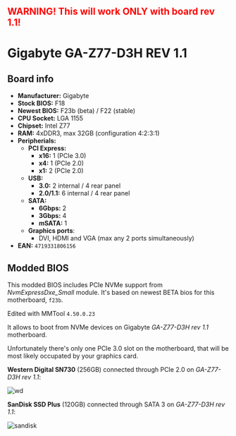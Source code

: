 ## <div style="color: red;"> WARNING! This will work ONLY with board rev 1.1! </div>

# Gigabyte GA-Z77-D3H REV 1.1

## Board info

- **Manufacturer:** Gigabyte
- **Stock BIOS:** F18
- **Newest BIOS:** F23b (beta) / F22 (stable)
- **CPU Socket:** LGA 1155
- **Chipset:** Intel Z77
- **RAM:** 4xDDR3, max 32GB (configuration 4:2:3:1)
- **Peripherials:**
  - **PCI Express:**
    - **x16:** 1 (PCIe 3.0)
    - **x4:** 1 (PCIe 2.0)
    - **x1:** 2 (PCIe 2.0)
  - **USB:**
    - **3.0:** 2 internal / 4 rear panel
    - **2.0/1.1:** 6 internal / 4 rear panel
  - **SATA:**
    - **6Gbps:** 2
    - **3Gbps:** 4
    - **mSATA:** 1
  - **Graphics ports**:
    - DVI, HDMI and VGA (max any 2 ports simultaneously)
- **EAN:** `4719331806156`

## Modded BIOS

This modded BIOS includes PCIe NVMe support from *NvmExpressDxe_Small* module. It's based on newest BETA bios for this motherboard, `f23b`.

Edited with MMTool `4.50.0.23`

It allows to boot from NVMe devices on Gigabyte *GA-Z77-D3H rev 1.1* motherboard.

Unfortunately there's only one PCIe 3.0 slot on the motherboard, that will be most likely occupated by your graphics card.

**Western Digital SN730** (256GB) connected through PCIe 2.0 on *GA-Z77-D3H rev 1.1*:

![wd](https://i.imgur.com/1T1wonH.png)

**SanDisk SSD Plus** (120GB) connected through SATA 3 on *GA-Z77-D3H rev 1.1*:

![sandisk](https://i.imgur.com/nCbX69D.png)